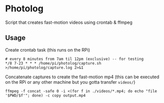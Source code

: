 # Photolog

Script that creates fast-motion videos using crontab & ffmpeg

## Usage
Create crontab task (this runs on the RPi)
```
# every 8 minutes from 7am til 12pm (exclusive) -- for testing
*/8 7-23 * * * /home/pi/photolog/capture.sh >/home/pi/photolog/capture.log 2>&1
```

Concatenate captures to create the fast-motion mp4 (this can be executed on the RPi or any other machine but you gotta transfer `videos/`)
```
ffmpeg -f concat -safe 0 -i <(for f in ./videos/*.mp4; do echo "file '$PWD/$f'"; done) -c copy output.mp4
```


